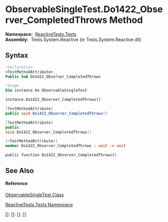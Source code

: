 # ObservableSingleTest.Do1422\_Observer\_CompletedThrows Method

**Namespace:**  [ReactiveTests.Tests](ReactiveTests.Tests\ReactiveTests.Tests.md)  
**Assembly:**  Tests.System.Reactive (in Tests.System.Reactive.dll)

## Syntax

```vb
'Declaration
<TestMethodAttribute> _
Public Sub Do1422_Observer_CompletedThrows
```

```vb
'Usage
Dim instance As ObservableSingleTest

instance.Do1422_Observer_CompletedThrows()
```

```csharp
[TestMethodAttribute]
public void Do1422_Observer_CompletedThrows()
```

```c++
[TestMethodAttribute]
public:
void Do1422_Observer_CompletedThrows()
```

```fsharp
[<TestMethodAttribute>]
member Do1422_Observer_CompletedThrows : unit -> unit 
```

```jscript
public function Do1422_Observer_CompletedThrows()
```

## See Also

#### Reference

[ObservableSingleTest Class](ObservableSingleTest\ObservableSingleTest.md)

[ReactiveTests.Tests Namespace](ReactiveTests.Tests\ReactiveTests.Tests.md)

[]: 
[]: 
[]: 
[]: 